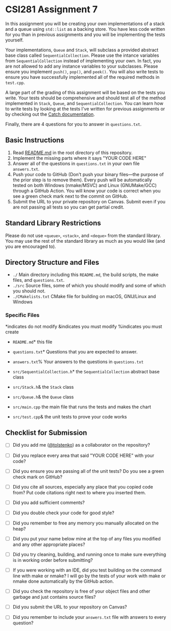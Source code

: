 # CSI281 Assignment 7

In this assignment you will be creating your own implementations of a stack and a queue using `std::list` as a backing store. You have less code written for you than in previous assignments and you will be implementing the tests yourself.

Your implementations, `Queue` and `Stack`, will subclass a provided abstract base class called `SequentialCollection`. Please use the intance variables from `SequentialCollection` instead of implementing your own. In fact, you are not allowed to add any instance variables to your subclasses. Please ensure you implement `push()`, `pop()`, and `peek()`. You will also write tests to ensure you have successfully implemented all of the required methods in `test.cpp`.

A large part of the grading of this assignment will be based on the tests you write. Your tests should be comprehensive and should test all of the method implemented in `Stack`, `Queue`, and `SequentialCollection`. You can learn how to write tests by looking at the tests I've written for previous assignments or by checking out the [Catch documentation](https://github.com/catchorg/Catch2).

Finally, there are 4 questions for you to answer in `questions.txt`.

## Basic Instructions

1. Read [README.md](../README.md) in the root directory of this repository.
2. Implement the missing parts where it says "YOUR CODE HERE"
3. Answer all of the questions in `questions.txt` in your own file `answers.txt`.
4. Push your code to GitHub (Don't push your binary files—the purpose of the prior step is to remove them). Every push will be automatically tested on both Windows (nmake/MSVC) and Linux (GNUMake/GCC) through a GitHub Action. You will know your code is correct when you see a green check mark next to the commit on GitHub.
5. Submit the URL to your private repository on Canvas. Submit even if you are not passing all tests so you can get partial credit.

## Standard Library Restrictions

Please do not use `<queue>`, `<stack>`, and `<deque>` from the standard library. You may use the rest of the standard library as much as you would like (and you are encouraged to).

## Directory Structure and Files

- `./` Main directory including this `README.md`, the build scripts, the make files, and `questions.txt`.
- `./src` Source files, some of which you should modify and some of which you should not.
- `./CMakelists.txt` CMake file for building on macOS, GNU/Linux and Windows

### Specific Files

*indicates do not modify
&indicates you must modify
%indicates you must create

- `README.md`* this file
- `questions.txt`* Questions that you are expected to answer.
- `answers.txt`% Your answers to the questions in `questions.txt`

- `src/SequentialCollection.h`* the `SequentialCollection` abstract base class
- `src/Stack.h`& the `Stack` class
- `src/Queue.h`& the `Queue` class
- `src/main.cpp` the main file that runs the tests and makes the chart
- `src/test.cpp`& the unit tests to prove your code works

## Checklist for Submission

- [ ] Did you add me ([@tolstenko](https://github.com/tolstenko)) as a collaborator on the repository?
- [ ] Did you replace every area that said "YOUR CODE HERE" with your code?
- [ ] Did you ensure you are passing all of the unit tests? Do you see a green check mark on GitHub?
- [ ] Did you cite all sources, especially any place that you copied code from? Put code citations right next to where you inserted them.
- [ ] Did you add sufficient comments?
- [ ] Did you double check your code for good style?
- [ ] Did you remember to free any memory you manually allocated on the heap?
- [ ] Did you put your name below mine at the top of any files you modified and any other appropriate places?
- [ ] Did you try cleaning, building, and running once to make sure everything is in working order before submitting?
- [ ] If you were working with an IDE, did you test building on the command line with make or nmake? I will go by the tests of your work with make or nmake done automatically by the GitHub action.
- [ ] Did you check the repository is free of your object files and other garbage and just contains source files?
- [ ] Did you submit the URL to your repository on Canvas?
- [ ] Did you remember to include your `answers.txt` file with answers to every question?


